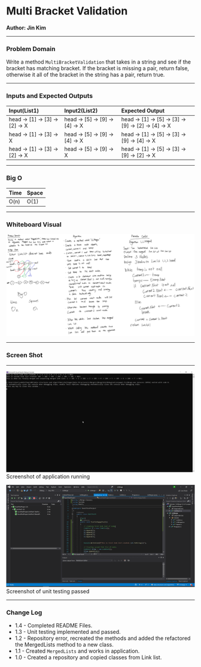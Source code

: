 # **Multi Bracket Validation**

**Author: Jin Kim**

---

### Problem Domain

Write a method `MultiBracketValidation` that takes in a string and see if the bracket has matching bracket. If the bracket is missing a pair, return false, otherwise it all of the bracket in the string has a pair, return true.

---

### Inputs and Expected Outputs

| Input(List1) | Input2(List2) |Expected Output |
| :----------- |:--------- | :----------- |
| head -> [1] -> [3] -> [2] -> X| head -> [5] -> [9] -> [4] -> X | head -> [1] -> [5] -> [3] -> [9] -> [2] -> [4] -> X |
|head -> [1] -> [3] -> X| head -> [5] -> [9] -> [4] -> X | head -> [1] -> [5] -> [3] -> [9] -> [4] -> X |
|head -> [1] -> [3] -> [2] -> X|head -> [5] -> [9] -> X | head -> [1] -> [5] -> [3] -> [9] -> [2] -> X |

---

### Big O


| Time | Space |
| :----------- | :----------- |
| O(n) | O(1) |


---


### Whiteboard Visual
![LLMerged](../../assets/LLmerged.png)


---

### Screen Shot
---
![Application Demo](../../assets/LLMerged/applicaiton-running.png)
Screenshot of application running

![Unit Testing](../../assets/LLMerged/unit-testing-pass.png)
Screenshot of unit testing passed

---
### Change Log
- 1.4 - Completed README Files.  
- 1.3 - Unit testing implemented and passed.
- 1.2 - Repository error, recreated the methods and added the refactored the MergedLists method to a new class. 
- 1.1 - Created `MergedLists` and works in application.
- 1.0 - Created a repository and copied classes from Link list.

